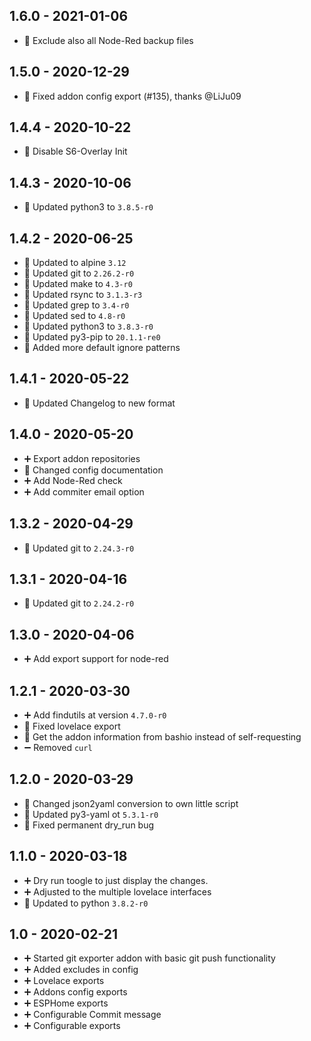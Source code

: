 ## 1.6.0 - 2021-01-06

* 🐛 Exclude also all Node-Red backup files


## 1.5.0 - 2020-12-29

* 🐛 Fixed addon config export (#135), thanks @LiJu09

## 1.4.4 - 2020-10-22

* 🔨 Disable S6-Overlay Init


## 1.4.3 - 2020-10-06

* 🔼 Updated python3 to `3.8.5-r0`


## 1.4.2 - 2020-06-25

* 🔼 Updated to alpine `3.12`
* 🔼 Updated git to `2.26.2-r0`
* 🔼 Updated make to `4.3-r0`
* 🔼 Updated rsync to `3.1.3-r3`
* 🔼 Updated grep to `3.4-r0`
* 🔼 Updated sed to `4.8-r0`
* 🔼 Updated python3 to `3.8.3-r0`
* 🔼 Updated py3-pip to `20.1.1-re0`
* 🔨 Added more default ignore patterns


## 1.4.1 - 2020-05-22

* 🔨 Updated Changelog to new format


## 1.4.0 - 2020-05-20

* ➕ Export addon repositories
* 🔨 Changed config documentation
* ➕ Add Node-Red check
* ➕ Add commiter email option


## 1.3.2 - 2020-04-29

* 🔼 Updated git to `2.24.3-r0`


## 1.3.1 - 2020-04-16

* 🔼 Updated git to `2.24.2-r0`


## 1.3.0 - 2020-04-06

* ➕ Add export support for node-red


## 1.2.1 - 2020-03-30

* ➕ Add findutils at version `4.7.0-r0`
* 🐛 Fixed lovelace export
* 🔨 Get the addon information from bashio instead of self-requesting
* ➖ Removed `curl`


## 1.2.0 - 2020-03-29

* 🔨 Changed json2yaml conversion to own little script
* 🔼 Updated py3-yaml ot `5.3.1-r0`
* 🐛 Fixed permanent dry_run bug


## 1.1.0 - 2020-03-18

* ➕ Dry run toogle to just display the changes.
* ➕ Adjusted to the multiple lovelace interfaces
* 🔼 Updated to python `3.8.2-r0`


## 1.0 - 2020-02-21

* ➕ Started git exporter addon with basic git push functionality
* ➕ Added excludes in config
* ➕ Lovelace exports
* ➕ Addons config exports
* ➕ ESPHome exports
* ➕ Configurable Commit message
* ➕ Configurable exports
